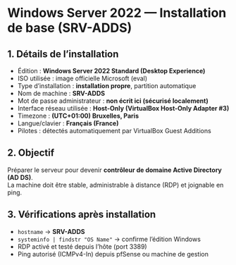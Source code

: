 # Windows Server 2022 — Installation de base (SRV-ADDS)

## 1. Détails de l’installation

- Édition : **Windows Server 2022 Standard (Desktop Experience)**
- ISO utilisée : image officielle Microsoft (eval)
- Type d’installation : **installation propre**, partition automatique
- Nom de machine : **SRV-ADDS**
- Mot de passe administrateur : **non écrit ici (sécurisé localement)**
- Interface réseau utilisée : **Host-Only (VirtualBox Host-Only Adapter #3)**
- Timezone : **(UTC+01:00) Bruxelles, Paris**
- Langue/clavier : **Français (France)**
- Pilotes : détectés automatiquement par VirtualBox Guest Additions

## 2. Objectif

Préparer le serveur pour devenir **contrôleur de domaine Active Directory (AD DS)**.  
La machine doit être stable, administrable à distance (RDP) et joignable en ping.

## 3. Vérifications après installation

- `hostname` → **SRV-ADDS**
- `systeminfo | findstr "OS Name"` → confirme l’édition Windows
- RDP activé et testé depuis l’hôte (port 3389)
- Ping autorisé (ICMPv4-In) depuis pfSense ou machine de gestion

